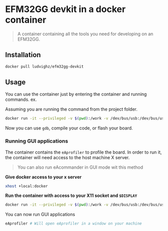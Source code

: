 # EFM32GG devkit in a docker container

> A container containing all the tools you need for developing on an EFM32GG.

## Installation

```sh
docker pull ludvighz/efm32gg-devkit
```

## Usage

You can use the container just by entering the container and running commands. ex.

Assuming you are running the command from the project folder.

```sh
docker run -it --privileged -v $(pwd):/work -v /dev/bus/usb:/dev/bus/usb ludvighz/efm32gg-devkit
```

Now you can use `gdb`, compile your code, or flash your board.

### Running GUI applications

The container contains the `eAprofiler` to profile the board. In order to run it, the container will
need access to the host machine X server.

> You can also run eAcommander in GUI mode wit this method

**Give docker access to your x server**

```sh
xhost +local:docker
```

**Run the container with access to your X11 socket and `$DISPLAY`**

```sh
docker run -it --privileged -v $(pwd):/work -v /dev/bus/usb:/dev/bus/usb -v /tmp/.X11-unix/:/tmp/.X11-unix -e DISPLAY=$DISPLAY ludvighz/efm32gg-devkit
```

You can now run GUI applications

```sh
eAprofiler # Will open eAprofiler in a window on your machine
```

